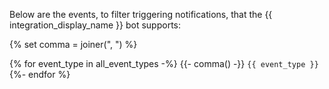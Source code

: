 Below are the events, to filter triggering notifications, that the
{{ integration_display_name }} bot supports:

{% set comma = joiner(", ") %}

{% for event_type in all_event_types -%} {{- comma() -}} `{{ event_type }}` {%- endfor %}

